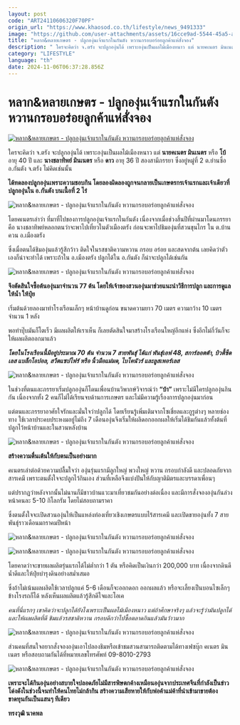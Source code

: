 ```yaml
---
layout: post
code: "ART24110606320F70PF"
origin_url: "https://www.khaosod.co.th/lifestyle/news_9491333"
image: "https://github.com/user-attachments/assets/16cce9ad-5544-45a5-a4c0-f945a413cb42"
title: "หลาก&หลายเกษตร - ปลูกองุ่นเจ้าแรกในกันตัง หวานกรอบอร่อยลูกค้าแห่สั่งจอง"
description: " ใครจะคิดว่า จ.ตรัง จะปลูกองุ่นได้ เพราะองุ่นเป็นผลไม้เมืองหนาว แต่ นายคเนตร มินเนตร หรือ โบ้ อายุ 40 ปี และ นางชลาทิพย์ มินเนตร หรือ ดาว อายุ 36 ปี"
category: "LIFESTYLE"
language: "th"
date: 2024-11-06T06:37:28.856Z
---
```


# หลาก&หลายเกษตร - ปลูกองุ่นเจ้าแรกในกันตัง หวานกรอบอร่อยลูกค้าแห่สั่งจอง

[![หลาก&หลายเกษตร - ปลูกองุ่นเจ้าแรกในกันตัง หวานกรอบอร่อยลูกค้าแห่สั่งจอง](https://www.khaosod.co.th/wpapp/uploads/2024/11/POK-1-1.jpg "หลาก&หลายเกษตร - ปลูกองุ่นเจ้าแรกในกันตัง หวานกรอบอร่อยลูกค้าแห่สั่งจอง")](https://www.khaosod.co.th/wpapp/uploads/2024/11/POK-1-1.jpg)

ใครจะคิดว่า จ.ตรัง จะปลูกองุ่นได้ เพราะองุ่นเป็นผลไม้เมืองหนาว แต่ **นายคเนตร มินเนตร** หรือ **โบ้** อายุ 40 ปี และ **นางชลาทิพย์ มินเนตร** หรือ **ดาว** อายุ 36 ปี สองสามีภรรยา ซึ่งอยู่หมู่ที่ 2 ต.ย่านซื่อ อ.กันตัง จ.ตรัง ไม่คิดเช่นนั้น

**ได้ทดลองปลูกองุ่นเพราะความชอบกิน โดยลองผิดลองถูกจนกลายเป็นเกษตรกรเจ้าแรกและเจ้าเดียวที่ปลูกองุ่นใน อ.กันตัง บนเนื้อที่ 2 ไร่**

![หลาก&หลายเกษตร - ปลูกองุ่นเจ้าแรกในกันตัง หวานกรอบอร่อยลูกค้าแห่สั่งจอง](https://www.khaosod.co.th/wpapp/uploads/2024/11/S__33783823_0_1.jpg)

โดยคเนตรเล่าว่า ที่มาที่ไปของการปลูกองุ่นเจ้าแรกในกันตัง เนื่องจากเมื่อช่วงสิ้นปีที่ผ่านมาโดนภรรยาคือ นางชลาทิพย์หลอกตนว่าจะพาไปเที่ยวในตัวเมืองตรัง ก่อนจะพาไปชิมองุ่นที่สวนขุนไกร ใน ต.บ้านควน อ.เมืองตรัง

ซึ่งเมื่อตนได้ชิมองุ่นแล้วรู้สึกว้าว ติดใจในรสชาติความหวาน กรอบ อร่อย และสดจากต้น เลยคิดว่าตัวเองก็น่าจะทำได้ เพราะถ้าใน อ.เมืองตรัง ปลูกได้ใน อ.กันตัง ก็น่าจะปลูกได้เช่นกัน

![หลาก&หลายเกษตร - ปลูกองุ่นเจ้าแรกในกันตัง หวานกรอบอร่อยลูกค้าแห่สั่งจอง](https://www.khaosod.co.th/wpapp/uploads/2024/11/S__33783824_0_1.jpg)

**จึงตัดสินใจซื้อต้นองุ่นมาจำนวน 77 ต้น โดยให้เจ้าของสวนองุ่นมาช่วยแนะนำวิธีการปลูก และการดูแล ให้น้ำ ให้ปุ๋ย**

เริ่มต้นด้วยลองมาทำโรงเรือนเล็กๆ หน้าบ้านดูก่อน ขนาดความยาว 70 เมตร ความกว้าง 10 เมตร จำนวน 1 หลัง

พอทำปุ๊บมันก็โตเร็ว มีผลผลิตให้เราเห็น ก็เลยตัดสินใจมาสร้างโรงเรือนใหญ่อีกแห่ง ซึ่งอีกไม่กี่วันก็จะให้ผลผลิตออกมาแล้ว

_**โดยในโรงเรือนนี้มีอยู่ประมาณ 70 ต้น จำนวน 7 สายพันธุ์ ได้แก่ พันธุ์เอฟ 48, สการ์ลอตต้า, บิวตี้ซีดเลส แบล็กโอปอล, สวีตแซปไฟร์ หรือ นิ้วมือแม่มด, ไบโคนัวร์ และลูสเพอร์เลส**_

![หลาก&หลายเกษตร - ปลูกองุ่นเจ้าแรกในกันตัง หวานกรอบอร่อยลูกค้าแห่สั่งจอง](https://www.khaosod.co.th/wpapp/uploads/2024/11/S__33783826_0_1.jpg)

ในช่วงที่ตนและภรรยาเริ่มปลูกองุ่นก็โดนเพื่อนบ้านวิพากษ์วิจารณ์ว่า **“บ้า”** เพราะไม่มีใครปลูกองุ่นกินกัน เนื่องจากทั้ง 2 คนก็ไม่ได้เรียนจบด้านการเกษตร และไม่มีความรู้เรื่องการปลูกองุ่นมาก่อน

แต่ตนและภรรยาอาศัยใจรักและมั่นใจว่าปลูกได้ โดยเรียนรู้เพิ่มเติมจากโซเชี่ยลและกูรูต่างๆ หลายช่องทาง ใช้เวลาประคบประหงมอยู่ไม่ถึง 7 เดือนองุ่นจึงเริ่มให้ผลิดอกออกผลให้เริ่มได้ชิมกันแล้วทั้งต้นที่ปลูกไว้หน้าบ้านและในสวนหลังบ้าน

![หลาก&หลายเกษตร - ปลูกองุ่นเจ้าแรกในกันตัง หวานกรอบอร่อยลูกค้าแห่สั่งจอง](https://www.khaosod.co.th/wpapp/uploads/2024/11/S__33783822_0_1.jpg)

**สร้างความตื่นเต้นให้กับตนเป็นอย่างมาก**

คเนตรเล่าต่อด้วยความปลื้มใจว่า องุ่นรุ่นแรกมีลูกใหญ่ พวงใหญ่ หวาน กรอบกำลังดี และปลอดภัยจากสารเคมี เพราะตนตั้งใจจะปลูกไว้กินเอง ส่วนที่เหลือจึงแบ่งปันให้กับญาติมิตรและบรรดาเพื่อนๆ

แต่ปรากฏว่าหลังจากนั้นไม่นานก็มีชาวบ้านแวะมาเที่ยวชมกันอย่างต่อเนื่อง และมีการสั่งจององุ่นกันล่วงหน้าคนละ 5-10 กิโลกรัม โดยไม่สอบถามราคา

ซึ่งตนตั้งใจจะเปิดสวนองุ่นให้เป็นแหล่งท่องเที่ยวเชิงเกษตรแบบไร้สารเคมี และเปิดขายองุ่นทั้ง 7 สายพันธุ์ราวเดือนมกราคมปีหน้า

![หลาก&หลายเกษตร - ปลูกองุ่นเจ้าแรกในกันตัง หวานกรอบอร่อยลูกค้าแห่สั่งจอง](https://www.khaosod.co.th/wpapp/uploads/2024/11/S__33783828_0_1.jpg)

![หลาก&หลายเกษตร - ปลูกองุ่นเจ้าแรกในกันตัง หวานกรอบอร่อยลูกค้าแห่สั่งจอง](https://www.khaosod.co.th/wpapp/uploads/2024/11/S__33783820_0_1.jpg)

โดยคาดว่าจะขายผลผลิตรุ่นแรกได้ไม่ต่ำกว่า 1 ตัน หรือคิดเป็นเงินกว่า 200,000 บาท เนื่องจากดินดี น้ำดีและให้ปุ๋ยบำรุงดินอย่างสม่ำเสมอ

ซึ่งถ้าไม่เน้นผลผลิตใช้เวลาปลูกแค่ 5-6 เดือนก็จะออกดอก ออกผลแล้ว หรือจะเลี้ยงเป็นบอนไซเล็กๆ ข้างโรงรถก็ได้ หลังเห็นผลผลิตแล้วรู้สึกดีใจและโอเค

_คนที่นี่แรกๆ เขาคิดว่าจะปลูกได้ยังไงเพราะเป็นผลไม้เมืองหนาว แต่ถ้าศึกษาจริงๆ แล้วจะรู้ว่ามันปลูกได้ และให้ผลผลิตที่ดี ชิมแล้วรสชาติหวาน กรอบดีกว่าไปซื้อตลาดกินแล้วมันว้าวมาก_

![หลาก&หลายเกษตร - ปลูกองุ่นเจ้าแรกในกันตัง หวานกรอบอร่อยลูกค้าแห่สั่งจอง](https://www.khaosod.co.th/wpapp/uploads/2024/11/S__33783825_0_1.jpg)

ส่วนคนที่สนใจอยากสั่งจององุ่นเอาไปลองชิมหรือเข้าชมสวนสามารถติดตามได้ทางเฟซบุ๊ก คเนตร มินเนตร หรือสอบถามกันได้ที่หมายเลขโทรศัพท์ 09-8010-2793

![หลาก&หลายเกษตร - ปลูกองุ่นเจ้าแรกในกันตัง หวานกรอบอร่อยลูกค้าแห่สั่งจอง](https://www.khaosod.co.th/wpapp/uploads/2024/11/S__33783829_0_1.jpg)

**เพราะจะได้กินองุ่นอย่างสบายใจปลอดภัยไม่มีสารพิษตกค้างเหมือนองุ่นจากประเทศจีนที่กำลังเป็นข่าวโด่งดังในช่วงนี้จนทำให้คนไทยไม่กล้ากิน สร้างความเสียหายให้กับพ่อค้าแม่ค้าที่นำเข้ามาขายต้องขาดทุนกันเป็นแสนๆ ทีเดียว**

**ทรงวุฒิ นาคพล**